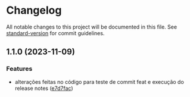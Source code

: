 # Changelog

All notable changes to this project will be documented in this file. See [standard-version](https://github.com/conventional-changelog/standard-version) for commit guidelines.

## 1.1.0 (2023-11-09)


### Features

* alterações feitas no código para teste de commit feat e execução do release notes ([e7d7fac](https://github.com/krolcm/Automa_Seminario/commit/e7d7faceaaaaa4b144b700149e5ee6abea73b04f))

